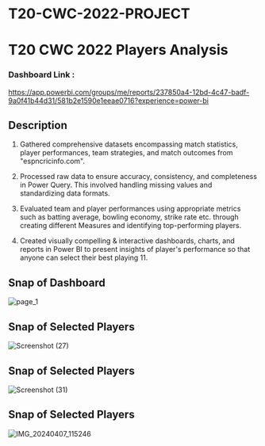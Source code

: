 # T20-CWC-2022-PROJECT
# T20 CWC 2022 Players Analysis 

### Dashboard Link : 
https://app.powerbi.com/groups/me/reports/237850a4-12bd-4c47-badf-9a0f41b44d31/581b2e1590e1eeae0716?experience=power-bi

##  Description
1. Gathered comprehensive datasets encompassing match statistics, player performances, team strategies, and match outcomes from "espncricinfo.com".

2. Processed raw data to ensure accuracy, consistency, and completeness in Power Query. This involved handling missing values and standardizing data formats.

3. Evaluated team and player performances using appropriate metrics such as batting average, bowling economy, strike rate etc. through creating different Measures and identifying top-performing players.

4. Created visually compelling & interactive dashboards, charts, and reports in Power BI to present insights of player's performance so that anyone can select their best playing 11.


## Snap of Dashboard
![page_1](https://github.com/somya1196/T20-CWC-2022-PROJECT-/assets/108212411/af2dcbff-f006-4bb5-abac-1c9eaa4bb30e)

## Snap of Selected Players
![Screenshot (27)](https://github.com/user-attachments/assets/eec88e13-a279-4f28-823d-de1b16963626)

## Snap of Selected Players
![Screenshot (31)](https://github.com/user-attachments/assets/37ed8112-3b0e-4f46-bb05-26d09df1fbef)

## Snap of Selected Players
![IMG_20240407_115246](https://github.com/somya1196/T20-CWC-2022-PROJECT-/assets/108212411/55809704-d22b-4479-9948-1076b17e0000)
